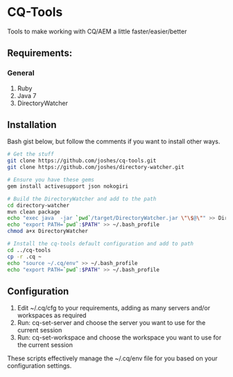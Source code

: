 CQ-Tools
========

Tools to make working with CQ/AEM a little faster/easier/better

## Requirements:

### General

1. Ruby
2. Java 7
3. DirectoryWatcher

## Installation

Bash gist below, but follow the comments if you want to install other ways.

```sh
# Get the stuff
git clone https://github.com/joshes/cq-tools.git
git clone https://github.com/joshes/directory-watcher.git

# Ensure you have these gems
gem install activesupport json nokogiri

# Build the DirectoryWatcher and add to the path
cd directory-watcher
mvn clean package
echo "exec java  -jar `pwd`/target/DirectoryWatcher.jar \"\$@\"" >> DirectoryWatcher
echo "export PATH=`pwd`:$PATH" >> ~/.bash_profile
chmod a+x DirectoryWatcher

# Install the cq-tools default configuration and add to path
cd ../cq-tools
cp -r .cq ~
echo "source ~/.cq/env" >> ~/.bash_profile
echo "export PATH=`pwd`:$PATH" >> ~/.bash_profile
```

## Configuration

1. Edit ~/.cq/cfg to your requirements, adding as many servers and/or workspaces as required
2. Run: cq-set-server and choose the server you want to use for the current session
3. Run: cq-set-workspace and choose the workspace you want to use for the current session

These scripts effectively manage the ~/.cq/env file for you based on your configuration settings.
